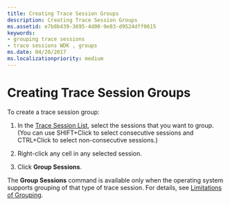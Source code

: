 ```yaml
---
title: Creating Trace Session Groups
description: Creating Trace Session Groups
ms.assetid: e7b8b439-3695-4d00-9e03-d9524dff0615
keywords:
- grouping trace sessions
- trace sessions WDK , groups
ms.date: 04/20/2017
ms.localizationpriority: medium
---
```


# Creating Trace Session Groups


To create a trace session group:

1.  In the [Trace Session List](trace-session-list.md), select the sessions that you want to group. (You can use SHIFT+Click to select consecutive sessions and CTRL+Click to select non-consecutive sessions.)

2.  Right-click any cell in any selected session.

3.  Click **Group Sessions**.

The **Group Sessions** command is available only when the operating system supports grouping of that type of trace session. For details, see [Limitations of Grouping](limitations-of-grouping.md).
